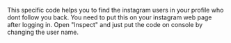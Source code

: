 This specific code helps you to find the instagram users in your profile who dont follow you back. You need to put this on your instagram web page after logging in. Open "Inspect" and just put the code on console by changing the user name. 

